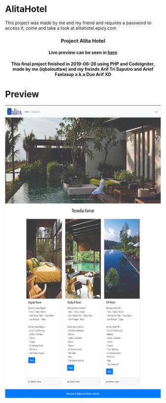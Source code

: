 # AlitaHotel
This project was made by me and my friend and requires a password to access it, come and take a look at alitahotel.epizy.com

<h3 align="center">Project Alita Hotel</h3>

<h4 align="center">Live preview can be seen in <a href="http://alitahotel.epizy.com/">here</a></h4>
<h4 align="center">This final project finished in 2019-06-26 using PHP and CodeIgniter, made by me (iqbaloutlaw) and my freinds Arif Tri Saputro and Arief Faelasup a.k.a Duo Arif XD</h4>

# Preview
<p align="center">
<img src="./Preview/Preview.png" alt="Alita Hotel" width="815" height="950">
</p>







